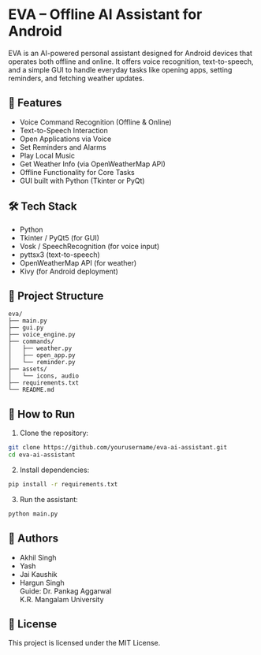 # EVA – Offline AI Assistant for Android

EVA is an AI-powered personal assistant designed for Android devices that operates both offline and online. It offers voice recognition, text-to-speech, and a simple GUI to handle everyday tasks like opening apps, setting reminders, and fetching weather updates.

## 🔧 Features

- Voice Command Recognition (Offline & Online)
- Text-to-Speech Interaction
- Open Applications via Voice
- Set Reminders and Alarms
- Play Local Music
- Get Weather Info (via OpenWeatherMap API)
- Offline Functionality for Core Tasks
- GUI built with Python (Tkinter or PyQt)

## 🛠️ Tech Stack

- Python
- Tkinter / PyQt5 (for GUI)
- Vosk / SpeechRecognition (for voice input)
- pyttsx3 (text-to-speech)
- OpenWeatherMap API (for weather)
- Kivy (for Android deployment)

## 📁 Project Structure

```
eva/
├── main.py
├── gui.py
├── voice_engine.py
├── commands/
│   ├── weather.py
│   ├── open_app.py
│   └── reminder.py
├── assets/
│   └── icons, audio
├── requirements.txt
└── README.md
```

## 🚀 How to Run

1. Clone the repository:

```bash
git clone https://github.com/yourusername/eva-ai-assistant.git
cd eva-ai-assistant
```

2. Install dependencies:

```bash
pip install -r requirements.txt
```

3. Run the assistant:

```bash
python main.py
```

## 👥 Authors

- Akhil Singh  
- Yash  
- Jai Kaushik  
- Hargun Singh  
Guide: Dr. Pankag Aggarwal  
K.R. Mangalam University

## 📃 License

This project is licensed under the MIT License.
